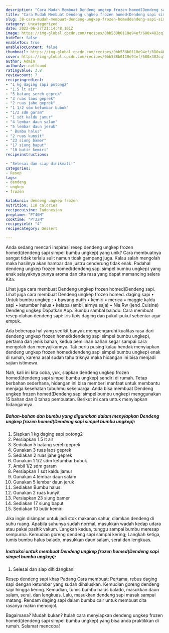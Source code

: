 ```yaml
---
description: "Cara Mudah Membuat Dendeng ungkep frozen homed(Dendeng sapi simpel bumbu ungkep) yang Mantap"
title: "Cara Mudah Membuat Dendeng ungkep frozen homed(Dendeng sapi simpel bumbu ungkep) yang Mantap"
slug: 38-cara-mudah-membuat-dendeng-ungkep-frozen-homeddendeng-sapi-simpel-bumbu-ungkep-yang-mantap
category: Uncategorized
date: 2022-06-27T21:14:48.101Z
image: https://img-global.cpcdn.com/recipes/0bb538b0110e94ef/680x482cq70/dendeng-ungkep-frozen-homeddendeng-sapi-simpel-bumbu-ungkep-foto-resep-utama.jpg
hideToc: false
enableToc: true
enableTocContent: false
thumbnail: https://img-global.cpcdn.com/recipes/0bb538b0110e94ef/680x482cq70/dendeng-ungkep-frozen-homeddendeng-sapi-simpel-bumbu-ungkep-foto-resep-utama.jpg
cover: https://img-global.cpcdn.com/recipes/0bb538b0110e94ef/680x482cq70/dendeng-ungkep-frozen-homeddendeng-sapi-simpel-bumbu-ungkep-foto-resep-utama.jpg
author: Admin
authorAv: notfound
ratingvalue: 3.8
reviewcount: 7
recipeingredient:
- "1 kg daging sapi potong2"
- "1.5 lt air"
- "5 batang sereh geprek"
- "3 ruas laos geprek"
- "2 ruas jahe geprek"
- "1 1/2 sdm ketumbar bubuk"
- "1/2 sdm garam"
- "1 sdt kaldu jamur"
- "4 lembar daun salam"
- "5 lembar daun jeruk"
- " Bumbu halus"
- "2 ruas kunyit"
- "23 siung bamer"
- "17 siung baput"
- "10 butir kemiri"
recipeinstructions:

- "Selesai dan siap dinikmati!"
categories:
- Resep
tags:
- dendeng
- ungkep
- frozen

katakunci: dendeng ungkep frozen 
nutrition: 118 calories
recipecuisine: Indonesian
preptime: "PT40M"
cooktime: "PT32M"
recipeyield: "4"
recipecategory: Dessert

---
```





Anda sedang mencari inspirasi resep dendeng ungkep frozen homed(dendeng sapi simpel bumbu ungkep) yang unik? Cara membuatnya sangat tidak terlalu sulit namun tidak gampang juga. Kalau salah mengolah maka hasilnya akan hambar dan justru cenderung tidak enak. Padahal dendeng ungkep frozen homed(dendeng sapi simpel bumbu ungkep) yang enak selayaknya punya aroma dan cita rasa yang dapat memancing selera Kita.





Lihat juga cara membuat Dendeng ungkep frozen homed(Dendeng sapi. Lihat juga cara membuat Dendeng ungkep frozen homed. daging sapi • Untuk bumbu ungkep : • bawang putih • kemiri • merica • maggie kaldu sapi • ketumbar halus • kelapa (ambil airnya saja) • Nia Rw (jend_Cuisine) Dendeng ungkep Dapatkan App. Bumbu sambal balado: Cara membuat resep olahan dendeng sapi: Iris tipis daging dan pukul-pukul sebentar agar empuk.

Ada beberapa hal yang sedikit banyak mempengaruhi kualitas rasa dari dendeng ungkep frozen homed(dendeng sapi simpel bumbu ungkep), pertama dari jenis bahan, kedua pemilihan bahan segar sampai cara mengolah dan menyajikannya. Tak perlu pusing kalau hendak menyiapkan dendeng ungkep frozen homed(dendeng sapi simpel bumbu ungkep) enak di rumah, karena asal sudah tahu triknya maka hidangan ini bisa menjadi sajian istimewa.






Nah, kali ini kita coba, yuk, siapkan dendeng ungkep frozen homed(dendeng sapi simpel bumbu ungkep) sendiri di rumah. Tetap berbahan sederhana, hidangan ini bisa memberi manfaat untuk membantu menjaga kesehatan tubuhmu sekeluarga. Anda bisa membuat Dendeng ungkep frozen homed(Dendeng sapi simpel bumbu ungkep) menggunakan 15 bahan dan 0 tahap pembuatan. Berikut ini cara untuk menyiapkan hidangannya.

<!--inarticleads1-->

##### Bahan-bahan dan bumbu yang digunakan dalam menyiapkan Dendeng ungkep frozen homed(Dendeng sapi simpel bumbu ungkep):

1. Siapkan 1 kg daging sapi potong2
1. Persiapkan 1.5 lt air
1. Sediakan 5 batang sereh geprek
1. Gunakan 3 ruas laos geprek
1. Sediakan 2 ruas jahe geprek
1. Gunakan 1 1/2 sdm ketumbar bubuk
1. Ambil 1/2 sdm garam
1. Persiapkan 1 sdt kaldu jamur
1. Gunakan 4 lembar daun salam
1. Gunakan 5 lembar daun jeruk
1. Sediakan  Bumbu halus:
1. Gunakan 2 ruas kunyit
1. Persiapkan 23 siung bamer
1. Sediakan 17 siung baput
1. Sediakan 10 butir kemiri


Jika ingin disimpan untuk jadi stok makanan sahur, diamkan dendeng di suhu ruang. Apabila suhunya sudah normal, masukkan wadah kedap udara atau pakai pasltik vakum. Langkah kedua, tunggu sampai bumbu meresap sempurna. Kemudian goreng dendeng sapi sampai kering; Langkah ketiga, tumis bumbu halus balado, masukkan daun salam, serai dan lengkuas. 

<!--inarticleads2-->

##### Instruksi untuk membuat Dendeng ungkep frozen homed(Dendeng sapi simpel bumbu ungkep):


1. Selesai dan siap dihidangkan!

Resep dendeng sapi khas Padang Cara membuat: Pertama, rebus daging sapi dengan ketumbar yang sudah dihaluskan. Kemudian goreng dendeng sapi hingga kering. Kemudian, tumis bumbu halus balado, masukkan daun salam, serai, dan lengkuas. Lalu, masukkan dendeng sapi masak sampai matang. Rendam daging sapi dalam bumbu cair untuk membuat cita rasanya makin menonjol. 

Bagaimana? Mudah bukan? Itulah cara menyiapkan dendeng ungkep frozen homed(dendeng sapi simpel bumbu ungkep) yang bisa anda praktikkan di rumah. Selamat mencoba!
